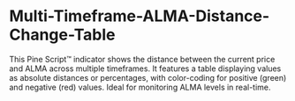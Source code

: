 # Multi-Timeframe-ALMA-Distance-Change-Table
This Pine Script™ indicator shows the distance between the current price and ALMA across multiple timeframes. It features a table displaying values as absolute distances or percentages, with color-coding for positive (green) and negative (red) values. Ideal for monitoring ALMA levels in real-time.
